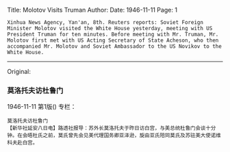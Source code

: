 Title: Molotov Visits Truman
Author:
Date: 1946-11-11
Page: 1

    Xinhua News Agency, Yan'an, 8th. Reuters reports: Soviet Foreign Minister Molotov visited the White House yesterday, meeting with US President Truman for ten minutes. Before meeting with Mr. Truman, Mr. Molotov first met with US Acting Secretary of State Acheson, who then accompanied Mr. Molotov and Soviet Ambassador to the US Novikov to the White House.



<hr /> 

Original: 


### 莫洛托夫访杜鲁门

1946-11-11
第1版()
专栏：

    莫洛托夫访杜鲁门
    【新华社延安八日电】路透社报导：苏外长莫洛托夫于昨日访白宫，与美总统杜鲁门会谈十分钟。在会晤杜氏之前，莫氏曾先会见美代理国务卿亚泽逊，旋由亚氏陪同莫氏及苏驻美大使诺维科夫赴白宫。
